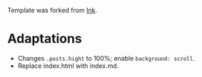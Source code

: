 Template was forked from [Ink](https://github.com/thinker3197/ink).   

# Adaptations
- Changes `.posts.hight` to 100%; enable `background: scroll`.   
- Replace index.html with index.md.   
